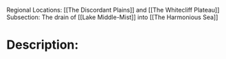 Regional Locations: [[The Discordant Plains]] and [[The Whitecliff Plateau]]
Subsection: The drain of [[Lake Middle-Mist]] into [[The Harmonious Sea]]
# Description:
